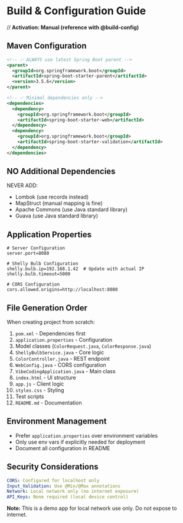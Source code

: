 # Build & Configuration Guide
// **Activation: Manual (reference with @build-config)**

## Maven Configuration

```xml
<!-- ✅ ALWAYS use latest Spring Boot parent -->
<parent>
  <groupId>org.springframework.boot</groupId>
  <artifactId>spring-boot-starter-parent</artifactId>
  <version>3.5.6</version>
</parent>

<!-- ✅ Minimal dependencies only -->
<dependencies>
  <dependency>
    <groupId>org.springframework.boot</groupId>
    <artifactId>spring-boot-starter-web</artifactId>
  </dependency>
  <dependency>
    <groupId>org.springframework.boot</groupId>
    <artifactId>spring-boot-starter-validation</artifactId>
  </dependency>
</dependencies>
```

## NO Additional Dependencies

NEVER ADD:
- Lombok (use records instead)
- MapStruct (manual mapping is fine)
- Apache Commons (use Java standard library)
- Guava (use Java standard library)

## Application Properties

```properties
# Server Configuration
server.port=8080

# Shelly Bulb Configuration
shelly.bulb.ip=192.168.1.42  # Update with actual IP
shelly.bulb.timeout=5000

# CORS Configuration
cors.allowed.origins=http://localhost:8080
```

## File Generation Order

When creating project from scratch:

1. `pom.xml` - Dependencies first
2. `application.properties` - Configuration
3. Model classes (`ColorRequest.java`, `ColorResponse.java`)
4. `ShellyBulbService.java` - Core logic
5. `ColorController.java` - REST endpoint
6. `WebConfig.java` - CORS configuration
7. `VibeCodingApplication.java` - Main class
8. `index.html` - UI structure
9. `app.js` - Client logic
10. `styles.css` - Styling
11. Test scripts
12. `README.md` - Documentation

## Environment Management

- Prefer `application.properties` over environment variables
- Only use env vars if explicitly needed for deployment
- Document all configuration in README

## Security Considerations

```yaml
CORS: Configured for localhost only
Input_Validation: Use @Min/@Max annotations
Network: Local network only (no internet exposure)
API_Keys: None required (local device control)
```

**Note:** This is a demo app for local network use only. Do not expose to internet.